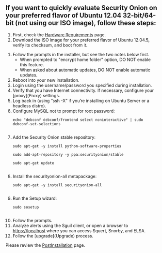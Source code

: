 ## If you want to quickly evaluate Security Onion on your preferred flavor of Ubuntu 12.04 32-bit/64-bit (not using our ISO image), follow these steps: ##
  1. First, check the [Hardware Requirements](Hardware) page.
  1. Download the ISO image for your preferred flavor of Ubuntu 12.04.5, verify its checksum,  and boot from it.<br>
<ol><li>Follow the prompts in the installer, but see the two notes below first.<br>
<ul><li>When prompted to "encrypt home folder" option, DO NOT enable this feature.<br>
</li><li>When asked about automatic updates, DO NOT enable automatic updates.<br>
</li></ul></li><li>Reboot into your new installation.<br>
</li><li>Login using the username/password you specified during installation.<br>
</li><li>Verify that you have Internet connectivity.  If necessary, configure your [proxy](Proxy) settings</a>.<br>
</li><li>Log back in (using “ssh -X” if you’re installing on Ubuntu Server or a headless distro).<br>
</li><li>Configure MySQL not to prompt for root password:<br>
<pre><code>echo "debconf debconf/frontend select noninteractive" | sudo debconf-set-selections<br>
</code></pre>
</li><li>Add the Security Onion stable repository:<br>
<pre><code>sudo apt-get -y install python-software-properties<br>
sudo add-apt-repository -y ppa:securityonion/stable<br>
sudo apt-get update<br>
</code></pre>
</li><li>Install the securityonion-all metapackage:<br>
<pre><code>sudo apt-get -y install securityonion-all<br>
</code></pre>
</li><li>Run the Setup wizard:<br>
<pre><code>sudo sosetup<br>
</code></pre>
</li><li>Follow the prompts.<br>
</li><li>Analyze alerts using the Sguil client, or open a browser to <a href='https://localhost'>https://localhost</a> where you can access Squert, Snorby, and ELSA.<br>
</li><li>Follow the [upgrade](Upgrade) process.</li></ol>

Please review the [PostInstallation](PostInstallation) page.
